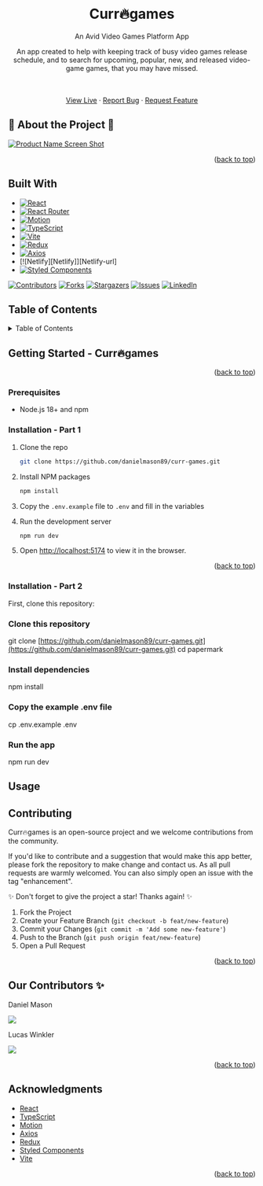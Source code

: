 <!-- Improved compatibility of back to top link: See: https://github.com/othneildrew/Best-README-Template/pull/73 -->

<a id="readme-top"></a>

<!--
*** Thanks for checking out the Best-README-Template. If you have a suggestion
*** that would make this better, please fork the repo and create a pull request
*** or simply open an issue with the tag "enhancement".
*** Don't forget to give the project a star!
*** Thanks again! Now go create something AMAZING! :D
-->

<!-- PROJECT SHIELDS -->
<!--
*** I'm using markdown "reference style" links for readability.
*** Reference links are enclosed in brackets [ ] instead of parentheses ( ).
*** See the bottom of this document for the declaration of the reference variables
*** for contributors-url, forks-url, etc. This is an optional, concise syntax you may use.
*** https://www.markdownguide.org/basic-syntax/#reference-style-links
-->

<br />
<div align="center">
<h1 align="center">Curr🔥games</h1>

  <div align="center">
    <p>An Avid Video Games Platform App</p>
    <p>An app created to help with keeping track of busy video games release schedule, and to search for upcoming, popular, new, and released video-game games, that you may have missed.  
    </div>
    <br />
    <br />
    <a href="https://curr-games.netlify.app/">View Live</a>
    &middot;
    <a href="https://github.com/danielmason89/curr-games/issues/new?labels=bug&template=bug-report---.md">Report Bug</a>
    &middot;
    <a href="https://github.com/danielmason89/curr-games/issues/new?labels=enhancement&template=feature-request---.md">Request Feature</a>
  </p>
</div>

## 🚀 About the Project 🚀

[![Product Name Screen Shot][product-screenshot]](https://curr-games.netlify.app/)

<p align="right">(<a href="#readme-top">back to top</a>)</p>

## Built With

- [![React][React.js]][React-url]
- [![React Router][React Router]][React Router-url]
- [![Motion][Motion]][Motion-url]
- [![TypeScript][TypeScript]][TypeScript-url]
- [![Vite][Vite]][Vite-url]
- [![Redux][Redux]][Redux-url]
- [![Axios][Axios]][Axios-url]
- [![Netlify][Netlify]][Netlify-url]
- [![Styled Components][Styled Components]][Styled Components-url]

[![Contributors][contributors-shield]][contributors-url]
[![Forks][forks-shield]][forks-url]
[![Stargazers][stars-shield]][stars-url]
[![Issues][issues-shield]][issues-url]
[![LinkedIn][linkedin-shield]][linkedin-url]

## Table of Contents

<!-- TABLE OF CONTENTS -->
<details>
  <summary>Table of Contents</summary>
  <ol>
    <li>
      <a href="#about-the-project">About The Project</a>
      <ul>
        <li><a href="#built-with">Built With</a></li>
      </ul>
    </li>
    <li>
      <a href="#getting-started">Getting Started</a>
      <ul>
        <li><a href="#prerequisites">Prerequisites</a></li>
        <li><a href="#installation">Installation</a></li>
      </ul>
    </li>
    <li><a href="#roadmap">Roadmap</a></li>
    <li><a href="#contributing">Contributing</a></li>
    <li><a href="#contact">Contact</a></li>
    <li><a href="#acknowledgments">Acknowledgments</a></li>
  </ol>
</details>

<!-- GETTING STARTED -->

## Getting Started - Curr🔥games

<p align="right">(<a href="#readme-top">back to top</a>)</p>

### Prerequisites

- Node.js 18+ and npm

### Installation - Part 1

1. Clone the repo
   ```sh
   git clone https://github.com/danielmason89/curr-games.git
   ```
2. Install NPM packages
   ```sh
   npm install
   ```
3. Copy the `.env.example` file to `.env` and fill in the variables

4. Run the development server

   ```sh
   npm run dev
   ```

5. Open [http://localhost:5174](http://localhost:5174) to view it in the browser.

<p align="right">(<a href="#readme-top">back to top</a>)</p>

### Installation - Part 2

First, clone this repository:

<!-- start:code block -->
### Clone this repository
git clone [https://github.com/danielmason89/curr-games.git](https://github.com/danielmason89/curr-games.git)
cd papermark

### Install dependencies
npm install

### Copy the example .env file
cp .env.example .env

### Run the app
npm run dev
<!-- end:code block -->

## Usage

<!-- CONTRIBUTING -->

## Contributing

Curr🔥games is an open-source project and we welcome contributions from the community.

If you'd like to contribute and a suggestion that would make this app better, please fork the repository to make change and contact us. As all pull requests are warmly welcomed.
You can also simply open an issue with the tag "enhancement".

✨ Don't forget to give the project a star! Thanks again! ✨

1. Fork the Project
2. Create your Feature Branch (`git checkout -b feat/new-feature`)
3. Commit your Changes (`git commit -m 'Add some new-feature'`)
4. Push to the Branch (`git push origin feat/new-feature`)
5. Open a Pull Request

<p align="right">(<a href="#readme-top">back to top</a>)</p>

## Our Contributors ✨

<div>
  <p>Daniel Mason</p>
  <img src="[image](https://avatars.githubusercontent.com/u/77700361?v=4)
" />
  <p>Lucas Winkler</p>
  <img src="[image](https://avatars.githubusercontent.com/u/43054519?v=4)
" />
</div>

<p align="right">(<a href="#readme-top">back to top</a>)</p>

<!-- ACKNOWLEDGMENTS -->

## Acknowledgments

- [React](https://react.dev/)
- [TypeScript](https://www.typescriptlang.org/)
- [Motion](https://motion.dev/)
- [Axios](https://axios-http.com/)
- [Redux](https://redux.js.org/)
- [Styled Components](https://styled-components.com/)
- [Vite](https://vite.dev/)

<p align="right">(<a href="#readme-top">back to top</a>)</p>

<!-- MARKDOWN LINKS & IMAGES -->
<!-- https://www.markdownguide.org/basic-syntax/#reference-style-links -->

[contributors-shield]: https://img.shields.io/github/contributors/lucaswinkler/poitogo.svg?style=for-the-badge
[contributors-url]: https://github.com/lucaswinkler/poitogo/graphs/contributors
[forks-shield]: https://img.shields.io/github/forks/lucaswinkler/poitogo.svg?style=for-the-badge
[forks-url]: https://github.com/lucaswinkler/poitogo/network/members
[stars-shield]: https://img.shields.io/github/stars/lucaswinkler/poitogo.svg?style=for-the-badge
[stars-url]: https://github.com/lucaswinkler/poitogo/stargazers
[issues-shield]: https://img.shields.io/github/issues/lucaswinkler/poitogo.svg?style=for-the-badge
[issues-url]: https://github.com/lucaswinkler/poitogo/issues
[license-shield]: https://img.shields.io/github/license/lucaswinkler/poitogo.svg?style=for-the-badge
[license-url]: https://github.com/lucaswinkler/poitogo/blob/master/LICENSE.txt
[linkedin-shield]: https://img.shields.io/badge/-LinkedIn-black.svg?style=for-the-badge&logo=linkedin&colorB=555
[linkedin-url]: https://www.linkedin.com/in/daniel-mason-dev/
[product-screenshot]: images/screenshot.png
[Next.js]: https://img.shields.io/badge/next.js-000000?style=for-the-badge&logo=nextdotjs&logoColor=white
[Next-url]: https://nextjs.org/
[React.js]: https://img.shields.io/badge/React-20232A?style=for-the-badge&logo=react&logoColor=61DAFB
[React-url]: https://reactjs.org/
[Vercel-url]: https://vercel.com/
[TypeScript]: https://img.shields.io/badge/TypeScript-3178C6?logo=typescript&logoColor=fff
[TypeScript-url]: https://www.typescriptlang.org/
[React Router]: https://img.shields.io/badge/React%20Router-CA4245?logo=reactrouter&logoColor=fff&style=flat
[React Router-url]: https://reactrouter.com/
[Vite]: https://img.shields.io/badge/Vite-646CFF?logo=vite&logoColor=fff&style=flat
[Vite-url]: https://vite.dev/
[Motion]: https://img.shields.io/badge/Framer-05F?logo=framer&logoColor=fff&style=flat
[Motion-url]: https://motion.dev/
[Vite]: https://img.shields.io/badge/Vite-646CFF?logo=vite&logoColor=fff&style=flat
[Vite-url]: https://vite.dev/
[Redux]: https://img.shields.io/badge/Redux-764ABC?logo=redux&logoColor=fff&style=flat
[Redux-url]: https://redux.js.org/
[Axios]: https://img.shields.io/badge/Axios-5A29E4?logo=axios&logoColor=fff&style=flat
[Axios-url]: https://axios-http.com/
[Styled Components]: https://img.shields.io/badge/styled--components-DB7093?logo=styledcomponents&logoColor=fff&style=flat
[Styled Components-url]: https://styled-components.com/
